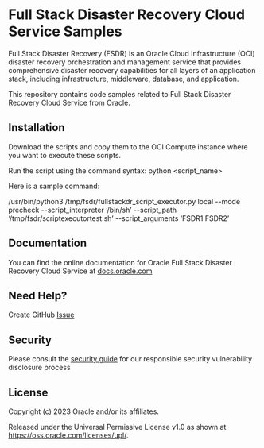 # Full Stack Disaster Recovery Cloud Service Samples

Full Stack Disaster Recovery (FSDR) is an Oracle Cloud Infrastructure (OCI) disaster recovery orchestration and management service that provides comprehensive disaster recovery capabilities for all layers of an application stack, including infrastructure, middleware, database, and application.

This repository contains code samples related to Full Stack Disaster Recovery Cloud Service from Oracle.

## Installation

Download the scripts and copy them to the OCI Compute instance where you want to execute these scripts.

Run the script using the command syntax: python <script_name> <arguments>
  
Here is a sample command:
  
/usr/bin/python3 /tmp/fsdr/fullstackdr_script_executor.py local --mode precheck --script_interpreter ‘/bin/sh’ --script_path ‘/tmp/fsdr/scriptexecutortest.sh’ --script_arguments ‘FSDR1 FSDR2’

## Documentation

You can find the online documentation for Oracle Full Stack Disaster Recovery Cloud Service at [docs.oracle.com](https://docs.oracle.com/en-us/iaas/disaster-recovery/doc/overview-disaster-recovery.html)

## Need Help?

Create GitHub [Issue](https://github.com/oracle-samples/full-stack-disaster-recovery/issues)

## Security

Please consult the [security guide](./SECURITY.md) for our responsible security vulnerability disclosure process

## License

Copyright (c) 2023 Oracle and/or its affiliates.

Released under the Universal Permissive License v1.0 as shown at
<https://oss.oracle.com/licenses/upl/>.
